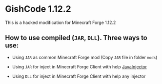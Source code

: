 # GishCode 1.12.2

This is a hacked modification for Minecraft Forge 1.12.2

## How to use compiled (`JAR`, `DLL`). Three ways to use:
- Using `JAR` as common Minecraft Forge mod (Copy `JAR` file in folder `mods`)
- Using `JAR` for inject in Minecraft Forge Client with help [JavaInjector]
- Using `DLL` for inject in Minecraft Forge Client with help any injector

  [JavaInjector]: https://github.com/TheQmaks/JavaInjector

